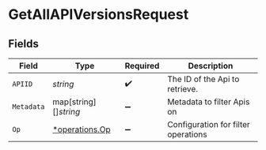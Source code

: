 # GetAllAPIVersionsRequest


## Fields

| Field                                           | Type                                            | Required                                        | Description                                     |
| ----------------------------------------------- | ----------------------------------------------- | ----------------------------------------------- | ----------------------------------------------- |
| `APIID`                                         | *string*                                        | :heavy_check_mark:                              | The ID of the Api to retrieve.                  |
| `Metadata`                                      | map[string][]*string*                           | :heavy_minus_sign:                              | Metadata to filter Apis on                      |
| `Op`                                            | [*operations.Op](../../models/operations/op.md) | :heavy_minus_sign:                              | Configuration for filter operations             |
